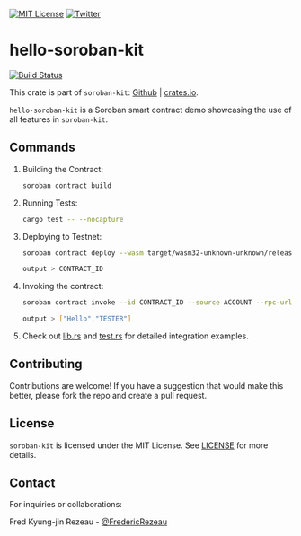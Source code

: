 [![MIT License][license-shield]][license-url]
[![Twitter][twitter-shield]][twitter-url]

# hello-soroban-kit
[![Build Status](https://app.travis-ci.com/FredericRezeau/soroban-kit.svg?branch=main)](https://app.travis-ci.com/FredericRezeau/soroban-kit)

This crate is part of `soroban-kit`: [Github](https://github.com/FredericRezeau/soroban-kit) | [crates.io](https://crates.io/crates/soroban-kit).

`hello-soroban-kit` is a Soroban smart contract demo showcasing the use of all features in `soroban-kit`.

## Commands

1. Building the Contract:
   ```sh
   soroban contract build
   ```
2. Running Tests:
   ```sh
   cargo test -- --nocapture
   ```
3. Deploying to Testnet:
   
   ```sh
   soroban contract deploy --wasm target/wasm32-unknown-unknown/release/hello_soroban_kit.wasm --rpc-url https://soroban-testnet.stellar.org:443 --network-passphrase "Test SDF Network ; September 2015" --source ACCOUNT
   ```
    ```sh
   output > CONTRACT_ID
   ```
4. Invoking the contract:
   
   ```sh
   soroban contract invoke --id CONTRACT_ID --source ACCOUNT --rpc-url https://soroban-testnet.stellar.org:443 --network-passphrase "Test SDF Network ; September 2015" -- hello --newcomer TESTER
   ```
   ```sh
   output > ["Hello","TESTER"]
   ```
5. Check out [lib.rs](src/lib.rs) and [test.rs](src/test.rs) for detailed integration examples.
   

## Contributing

Contributions are welcome! If you have a suggestion that would make this better, please fork the repo and create a pull request.

## License

`soroban-kit` is licensed under the MIT License. See [LICENSE](LICENSE) for more details.


## Contact

For inquiries or collaborations:

Fred Kyung-jin Rezeau - [@FredericRezeau](https://twitter.com/fredericrezeau)

[license-shield]: https://img.shields.io/github/license/FredericRezeau/soroban-kit.svg?style=for-the-badge
[license-url]: https://github.com/FredericRezeau/soroban-kit/blob/master/LICENSE
[twitter-shield]: https://img.shields.io/badge/-Twitter-black.svg?style=for-the-badge&logo=twitter&colorB=555
[twitter-url]: https://twitter.com/fredericrezeau